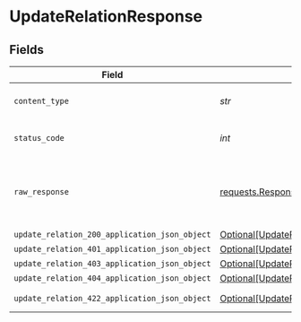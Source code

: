 # UpdateRelationResponse


## Fields

| Field                                                                                                     | Type                                                                                                      | Required                                                                                                  | Description                                                                                               |
| --------------------------------------------------------------------------------------------------------- | --------------------------------------------------------------------------------------------------------- | --------------------------------------------------------------------------------------------------------- | --------------------------------------------------------------------------------------------------------- |
| `content_type`                                                                                            | *str*                                                                                                     | :heavy_check_mark:                                                                                        | HTTP response content type for this operation                                                             |
| `status_code`                                                                                             | *int*                                                                                                     | :heavy_check_mark:                                                                                        | HTTP response status code for this operation                                                              |
| `raw_response`                                                                                            | [requests.Response](https://requests.readthedocs.io/en/latest/api/#requests.Response)                     | :heavy_minus_sign:                                                                                        | Raw HTTP response; suitable for custom response parsing                                                   |
| `update_relation_200_application_json_object`                                                             | [Optional[UpdateRelation200ApplicationJSON]](../../models/operations/updaterelation200applicationjson.md) | :heavy_minus_sign:                                                                                        | OK                                                                                                        |
| `update_relation_401_application_json_object`                                                             | [Optional[UpdateRelation401ApplicationJSON]](../../models/operations/updaterelation401applicationjson.md) | :heavy_minus_sign:                                                                                        | Unauthenticated                                                                                           |
| `update_relation_403_application_json_object`                                                             | [Optional[UpdateRelation403ApplicationJSON]](../../models/operations/updaterelation403applicationjson.md) | :heavy_minus_sign:                                                                                        | Forbidden                                                                                                 |
| `update_relation_404_application_json_object`                                                             | [Optional[UpdateRelation404ApplicationJSON]](../../models/operations/updaterelation404applicationjson.md) | :heavy_minus_sign:                                                                                        | Not Found                                                                                                 |
| `update_relation_422_application_json_object`                                                             | [Optional[UpdateRelation422ApplicationJSON]](../../models/operations/updaterelation422applicationjson.md) | :heavy_minus_sign:                                                                                        | Invalid data posted                                                                                       |